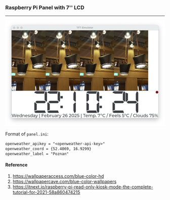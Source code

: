 ### Raspberry Pi Panel with 7'' LCD
---

![Simulator preview](panel.png)

Format of `panel.ini`:

```
openweather_apikey = "<openweather-api-key>"
openweather_coord = {52.4069, 16.9299}
openweather_label = "Poznan"
```

#### Reference
  1. https://wallpaperaccess.com/blue-color-hd
  2. https://wallpapercave.com/blue-color-wallpapers
  3. https://itnext.io/raspberry-pi-read-only-kiosk-mode-the-complete-tutorial-for-2021-58a860474215
